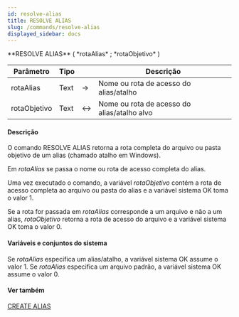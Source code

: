 ```yaml
---
id: resolve-alias
title: RESOLVE ALIAS
slug: /commands/resolve-alias
displayed_sidebar: docs
---
```


<!--REF #_command_.RESOLVE ALIAS.Syntax-->**RESOLVE ALIAS** ( *rotaAlias* ; *rotaObjetivo* )<!-- END REF-->
<!--REF #_command_.RESOLVE ALIAS.Params-->
| Parâmetro | Tipo |  | Descrição |
| --- | --- | --- | --- |
| rotaAlias | Text | &srarr; | Nome ou rota de acesso do alias/atalho |
| rotaObjetivo | Text | &harr; | Nome ou rota de acesso do alias/atalho alvo |

<!-- END REF-->

#### Descrição 

<!--REF #_command_.RESOLVE ALIAS.Summary-->O comando RESOLVE ALIAS retorna a rota completa do arquivo ou pasta objetivo de um alias (chamado atalho em Windows).<!-- END REF-->  

Em *rotaAlias* se passa o nome ou rota de acesso completa do alias.  
  
Uma vez executado o comando, a variável *rotaObjetivo* contém a rota de acesso completa ao arquivo ou pasta do alias e a variável sistema OK toma o valor 1.  
  
Se a rota for passada em *rotaAlias* corresponde a um arquivo e não a um alias, *rotaObjetivo* retorna a rota de acesso do arquivo e a variável sistema OK toma o valor 0.

#### Variáveis e conjuntos do sistema 

Se *rotaAlias* especifica um alias/atalho, a variável sistema OK assume o valor 1\. Se *rotaAlias* especifica um arquivo padrão, a variável sistema OK assume o valor 0.

#### Ver também 

[CREATE ALIAS](create-alias.md)  